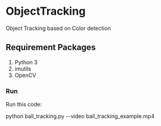 # ObjectTracking

Object Tracking based on Color detection

## Requirement Packages
1. Python 3
2. imutils
3. OpenCV

### Run
Run this code:

python ball_tracking.py --video ball_tracking_example.mp4
